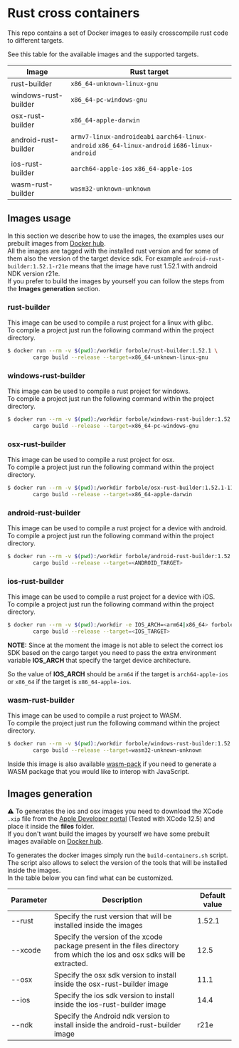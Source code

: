 # Rust cross containers
This repo contains a set of Docker images to easily crosscompile rust code to different targets.  

See this table for the available images and the supported targets.

| Image | Rust target |
| ------------- | ------ |
| rust-builder | `x86_64-unknown-linux-gnu` |
| windows-rust-builder| `x86_64-pc-windows-gnu` |
| osx-rust-builder | `x86_64-apple-darwin` |
| android-rust-builder | `armv7-linux-androideabi` `aarch64-linux-android` `x86_64-linux-android` `i686-linux-android` |
| ios-rust-builder | `aarch64-apple-ios` `x86_64-apple-ios` |
| wasm-rust-builder | `wasm32-unknown-unknown` |

## Images usage
In this section we describe how to use the images, the examples uses our prebuilt images from [Docker hub](https://hub.docker.com/u/forbole).  
All the images are tagged with the installed rust version and for some of them also the version of the target device sdk.
For example `android-rust-builder:1.52.1-r21e` means that the image have rust 1.52.1 with android NDK version r21e.  
If you prefer to build the images by yourself you can follow the steps from the **Images generation** section.

### rust-builder
This image can be used to compile a rust project for a linux with glibc.  
To compile a project just run the following command within the project directory.
```bash
$ docker run --rm -v $(pwd):/workdir forbole/rust-builder:1.52.1 \
		cargo build --release --target=x86_64-unknown-linux-gnu
```

### windows-rust-builder
This image can be used to compile a rust project for windows.  
To compile a project just run the following command within the project directory.
```bash
$ docker run --rm -v $(pwd):/workdir forbole/windows-rust-builder:1.52.1 \
		cargo build --release --target=x86_64-pc-windows-gnu
```

### osx-rust-builder
This image can be used to compile a rust project for osx.  
To compile a project just run the following command within the project directory.
```bash
$ docker run --rm -v $(pwd):/workdir forbole/osx-rust-builder:1.52.1-11.1 \
		cargo build --release --target=x86_64-apple-darwin
```

### android-rust-builder
This image can be used to compile a rust project for a device with android.  
To compile a project just run the following command within the project directory.
```bash
$ docker run --rm -v $(pwd):/workdir forbole/android-rust-builder:1.52.1-r21e \
		cargo build --release --target=<ANDROID_TARGET>
```

### ios-rust-builder
This image can be used to compile a rust project for a device with iOS.  
To compile a project just run the following command within the project directory.
```bash
$ docker run --rm -v $(pwd):/workdir -e IOS_ARCH=<arm64|x86_64> forbole/ios-rust-builder:1.52.1-14.4 \
		cargo build --release --target=<IOS_TARGET>
```
**NOTE:** Since at the moment the image is not able to select the correct ios SDK based on the cargo target
you need to pass the extra environment variable **IOS_ARCH** that specify the target device architecture.

So the value of **IOS_ARCH** should be `arm64` if the target is `arch64-apple-ios` or 
`x86_64` if the target is `x86_64-apple-ios`.

### wasm-rust-builder
This image can be used to compile a rust project to WASM.  
To compile the project just run the following command within the project directory.
```bash
$ docker run --rm -v $(pwd):/workdir forbole/windows-rust-builder:1.52.1 \
		cargo build --release --target=wasm32-unknown-unknown
```
Inside this image is also available [wasm-pack](https://github.com/rustwasm/wasm-pack) 
if you need to generate a WASM package that you would like to interop with JavaScript.

## Images generation
:warning: To generates the ios and osx images you need to download the XCode `.xip` file from the
[Apple Developer portal](https://developer.apple.com/download/more/) (Tested with XCode 12.5)
and place it inside the **files** folder.  
If you don't want build the images by yourself we have some prebuilt images available on 
[Docker hub](https://hub.docker.com/u/forbole).

To generates the docker images simply run the `build-containers.sh` script.  
The script also allows to select the version of the tools that will be installed inside the images.  
In the table below you can find what can be customized.

| Parameter | Description | Default value |
| --------- | ----------- | ------------- |
| --rust | Specify the rust version that will be installed inside the images | 1.52.1 |
| --xcode | Specify the version of the xcode package present in the files directory from which the ios and osx sdks will be extracted. | 12.5 |
| --osx | Specify the osx sdk version to install inside the osx-rust-builder image | 11.1 |
| --ios | Specify the ios sdk version to install inside the ios-rust-builder image | 14.4 |
| --ndk | Specify the Android ndk version to install inside the android-rust-builder image | r21e |
